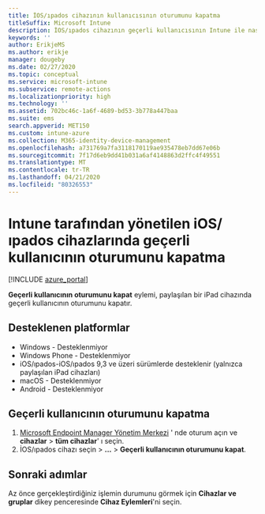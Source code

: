 ```yaml
---
title: İOS/ıpados cihazının kullanıcısının oturumunu kapatma
titleSuffix: Microsoft Intune
description: İOS/ıpados cihazının geçerli kullanıcısının Intune ile nasıl günlüğe alınacağını öğrenin. "
keywords: ''
author: ErikjeMS
ms.author: erikje
manager: dougeby
ms.date: 02/27/2020
ms.topic: conceptual
ms.service: microsoft-intune
ms.subservice: remote-actions
ms.localizationpriority: high
ms.technology: ''
ms.assetid: 702bc46c-1a6f-4689-bd53-3b778a447baa
ms.suite: ems
search.appverid: MET150
ms.custom: intune-azure
ms.collection: M365-identity-device-management
ms.openlocfilehash: a731769a7fa3118170119ae935478eb7dd67e06b
ms.sourcegitcommit: 7f17d6eb9dd41b031a6af4148863d2ffc4f49551
ms.translationtype: MT
ms.contentlocale: tr-TR
ms.lasthandoff: 04/21/2020
ms.locfileid: "80326553"
---
```

# <a name="logout-the-current-user-on-intune-managed-iosipados-devices"></a>Intune tarafından yönetilen iOS/ıpados cihazlarında geçerli kullanıcının oturumunu kapatma


[!INCLUDE [azure_portal](../includes/azure_portal.md)]

**Geçerli kullanıcının oturumunu kapat** eylemi, paylaşılan bir iPad cihazında geçerli kullanıcının oturumunu kapatır. 

## <a name="supported-platforms"></a>Desteklenen platformlar

- Windows - Desteklenmiyor
- Windows Phone - Desteklenmiyor
- iOS/ıpados-iOS/ıpados 9,3 ve üzeri sürümlerde desteklenir (yalnızca paylaşılan iPad cihazları)
- macOS - Desteklenmiyor
- Android - Desteklenmiyor

## <a name="how-to-log-out-the-current-user"></a>Geçerli kullanıcının oturumunu kapatma

1. [Microsoft Endpoint Manager Yönetim Merkezi](https://go.microsoft.com/fwlink/?linkid=2109431) ' nde oturum açın ve **cihazlar** > **tüm cihazlar**' ı seçin.
2. İOS/ıpados cihazı seçin > **...**  >  **Geçerli kullanıcının oturumunu kapat**.

## <a name="next-steps"></a>Sonraki adımlar

Az önce gerçekleştirdiğiniz işlemin durumunu görmek için **Cihazlar ve gruplar** dikey penceresinde **Cihaz Eylemleri**'ni seçin.
